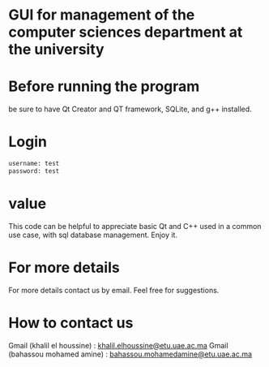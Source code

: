 # GUI for management of the computer sciences department at the university
# Before  running the program
be sure to have Qt Creator and QT framework, SQLite, and g++ installed. 

# Login
```bash
username: test
password: test
```

# value
This code can be helpful to appreciate basic Qt and C++ used in a common use case, with sql database management.
Enjoy it.

# For more details
For more details contact us by email. Feel free for suggestions.

# How to contact us 
Gmail (khalil el houssine) : khalil.elhoussine@etu.uae.ac.ma
Gmail (bahassou mohamed amine) : bahassou.mohamedamine@etu.uae.ac.ma

